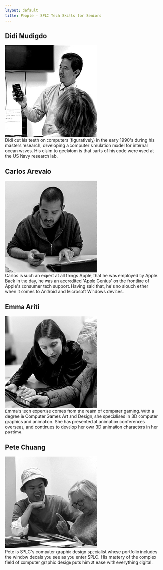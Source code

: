 ```yaml
---
layout: default
title: People - SPLC Tech Skills for Seniors
---
```


## Didi Mudigdo
![Didi Mudigdo](/img/beconnected/didi.jpg)  
Didi cut his teeth on computers (figuratively) in the early 1990's during his masters research, developing a computer simulation model for internal ocean waves. His claim to geekdom is that parts of his code were used at the US Navy research lab.

## Carlos Arevalo
![Carlos Arevalo](/img/beconnected/carlos.jpg)  
Carlos is such an expert at all things Apple, that he was employed by Apple. Back in the day, he was an accredited 'Apple Genius' on the frontline of Apple's consumer tech support. Having said that, he's no slouch either when it comes to Android and Microsoft Windows devices.

## Emma Ariti
![Emma Ariti](/img/beconnected/emma.jpg)  
Emma's tech expertise comes from the realm of computer gaming. With a degree in Computer Games Art and Design, she specialises in 3D computer graphics and animation. She has presented at animation conferences overseas, and continues to develop her own 3D animation characters in her pastime.

## Pete Chuang
![Pete Chuang](/img/beconnected/pete.jpg)  
Pete is SPLC's computer graphic design specialist whose portfolio includes the window decals you see as you enter SPLC. His mastery of the complex field of computer graphic design puts him at ease with everything digital.
